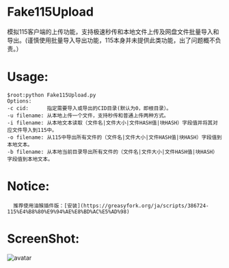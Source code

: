 # Fake115Upload
模拟115客户端的上传功能，支持极速秒传和本地文件上传及网盘文件批量导入和导出。(谨慎使用批量导入导出功能，115本身并未提供此类功能，出了问题概不负责。）

# Usage:
```
$root:python Fake115Upload.py 
Options:
-c cid:      指定需要导入或导出的CID目录(默认为0，即根目录）。
-u filename: 从本地上传一个文件，支持秒传和普通上传两种方式。
-i filename: 从本地文本读取（文件名|文件大小|文件HASH值|块HASH）字段值并将其对应文件导入到115中。
-o filename: 从115中导出所有文件的（文件名|文件大小|文件HASH值|块HASH）字段值到本地文本。
-b filename: 从本地当前目录导出所有文件的（文件名|文件大小|文件HASH值|块HASH）字段值到本地文本。

```
# Notice:
```
  推荐使用油猴插件版：[安装](https://greasyfork.org/ja/scripts/386724-115%E4%B8%80%E9%94%AE%E8%BD%AC%E5%AD%98)

```
# ScreenShot:

  ![avatar](https://raw.githubusercontent.com/T3rry7f/Fake115Upload/master/screenshot.png)


